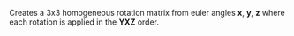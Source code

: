 Creates a 3x3 homogeneous rotation matrix from euler angles __x__, __y__, __z__ where each rotation is applied in the __YXZ__ order.